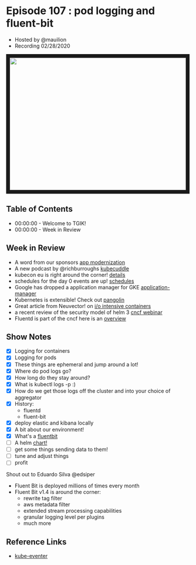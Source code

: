 # Episode 107 : pod logging and fluent-bit

- Hosted by @mauilion
- Recording 02/28/2020

<!--- Thumbnailed embed of the video, n8Xo_ghCIOSY is the video id from the youtube url --->

<a href="https://www.youtube.com/watch?v=BmTCtLeuROU
" target="_blank"><img src="http://img.youtube.com/vi/BmTCtLeuROU/hqdefault.jpg" width="480" height="360" border="10" /></a>

## Table of Contents

- 00:00:00 - Welcome to TGIK!
- 00:00:00 - Week in Review

## Week in Review
- A word from our sponsors  [app modernization](https://www.vmware.com/app-modernization.html)
- A new podcast by @richburroughs [kubecuddle](https://kubecuddle.transistor.fm/)
- kubecon eu is right around the corner! [details](https://events.linuxfoundation.org/kubecon-cloudnativecon-europe/?gclid=EAIaIQobChMIovni96fy5wIVC77ACh1YLA5XEAAYASAAEgIVffD_BwE)
- schedules for the day 0 events are up! [schedules](https://www.cncf.io/blog/2020/02/24/schedules-announced-for-cloud-native-security-day-serverless-practitioners-summit-servicemeshcon)
- Google has dropped a application manager for GKE [application-manager](https://cloud.google.com/blog/products/containers-kubernetes/announcing-application-manager-for-google-kubernetes-engine)
- Kubernetes is extensible! Check out [pangolin](https://github.com/dpeckett/pangolin)
- Great article from Neuvector! on [i/o intensive containers](https://neuvector.com/container-security/optimize-i-o-intensive-containers/)
- a recent review of the security model of helm 3 [cncf webinar](https://www.cncf.io/webinars/helm-security-a-look-below-deck/)
- Fluentd is part of the cncf here is an [overview](https://www.cncf.io/blog/2020/02/26/cncf-tools-overview-fluentd-unified-logging-layer/)


## Show Notes
- [x] Logging for containers
- [x] Logging for pods
- [x] These things are ephemeral and jump around a lot!
- [x] Where do pod logs go?
- [x] How long do they stay around?
- [x] What is kubectl logs -p :) 
- [x] How do we get those logs off the cluster and into your choice of aggregator
- [x] History:
    * fluentd
    * fluent-bit
- [x] deploy elastic and kibana locally
- [x] A bit about our environment!
- [x] What's a [fluentbit](https://docs.fluentbit.io/manual/)
- [ ] A helm [chart!](https://hub.kubeapps.com/charts/stable/fluent-bit)
- [ ] get some things sending data to them!
- [ ] tune and adjust things
- [ ] profit

Shout out to Eduardo Silva @edsiper

- Fluent Bit is deployed millions of times every month
- Fluent Bit v1.4 is around the corner:
  - rewrite tag filter
  - aws metadata filter
  - extended stream processing capabilities
  - granular logging level per plugins
  - much more

## Reference Links
- [kube-eventer](https://github.com/AliyunContainerService/kube-eventer)